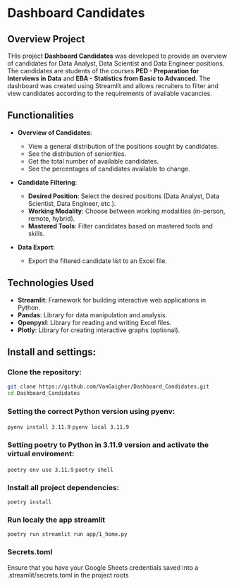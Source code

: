 # Dashboard Candidates


## Overview Project

THis project **Dashboard Candidates** was developed to provide an overview of candidates for Data Analyst, Data Scientist and Data Engineer positions. The candidates are students of the courses **PED - Preparation for Interviews in Data** and **EBA - Statistics from Basic to Advanced**. The dashboard was created using Streamlit and allows recruiters to filter and view candidates according to the requirements of available vacancies.

## Functionalities

- **Overview of Candidates**:
  - View a general distribution of the positions sought by candidates.
  - See the distribution of seniorities.
  - Get the total number of available candidates.
  - See the percentages of candidates available to change.

- **Candidate Filtering**:
  - **Desired Position**: Select the desired positions (Data Analyst, Data Scientist, Data Engineer, etc.).
  - **Working Modality**: Choose between working modalities (in-person, remote, hybrid).
  - **Mastered Tools**: Filter candidates based on mastered tools and skills.
  
- **Data Export**:
  - Export the filtered candidate list to an Excel file.

## Technologies Used

- **Streamlit**: Framework for building interactive web applications in Python.
- **Pandas**: Library for data manipulation and analysis.
- **Openpyxl**: Library for reading and writing Excel files.
- **Plotly**: Library for creating interactive graphs (optional).

## Install and settings:

### Clone the repository:
```bash
git clone https://github.com/VanGaigher/Dashboard_Candidates.git
cd Dashboard_Candidates
```
### Setting the correct Python version using pyenv:

```pyenv install 3.11.9```
```pyenv local 3.11.9```

### Setting poetry to Python in 3.11.9 version and activate the virtual enviroment:

```poetry env use 3.11.9```
```poetry shell```

### Install all project dependencies: 

```poetry install```

### Run localy the app streamlit

```poetry run streamlit run app/1_home.py```

### Secrets.toml

Ensure that you have your Google Sheets credentials saved into a .streamlit/secrets.toml in the project roots
